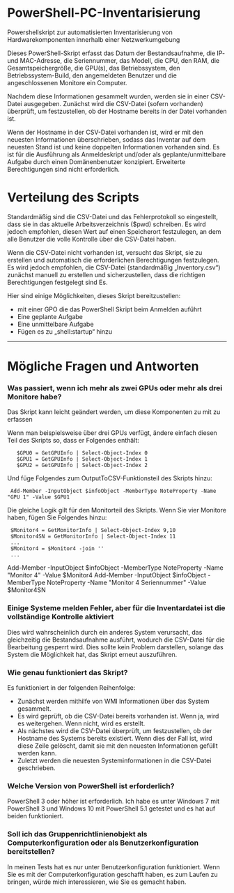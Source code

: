 # PowerShell-PC-Inventarisierung
Powershellskript zur automatisierten Inventarisierung von Hardwarekomponenten innerhalb einer Netzwerkumgebung

Dieses PowerShell-Skript erfasst das Datum der Bestandsaufnahme, die IP- und MAC-Adresse, die Seriennummer, das Modell, die CPU, den RAM, die Gesamtspeichergröße, die GPU(s), das Betriebssystem, den Betriebssystem-Build, den angemeldeten Benutzer und die angeschlossenen Monitore ein Computer.

Nachdem diese Informationen gesammelt wurden, werden sie in einer CSV-Datei ausgegeben. Zunächst wird die CSV-Datei (sofern vorhanden) überprüft, um festzustellen, ob der Hostname bereits in der Datei vorhanden ist.

Wenn der Hostname in der CSV-Datei vorhanden ist, wird er mit den neuesten Informationen überschrieben, sodass das Inventar auf dem neuesten Stand ist und keine doppelten Informationen vorhanden sind. Es ist für die Ausführung als Anmeldeskript und/oder als geplante/unmittelbare Aufgabe durch einen Domänenbenutzer konzipiert. Erweiterte Berechtigungen sind nicht erforderlich.


# Verteilung des Scripts
Standardmäßig sind die CSV-Datei und das Fehlerprotokoll so eingestellt, dass sie in das aktuelle Arbeitsverzeichnis ($pwd) schreiben. Es wird jedoch empfohlen, diesen Wert auf einen Speicherort festzulegen, an dem alle Benutzer die volle Kontrolle über die CSV-Datei haben.

Wenn die CSV-Datei nicht vorhanden ist, versucht das Skript, sie zu erstellen und automatisch die erforderlichen Berechtigungen festzulegen. Es wird jedoch empfohlen, die CSV-Datei (standardmäßig „Inventory.csv“) zunächst manuell zu erstellen und sicherzustellen, dass die richtigen Berechtigungen festgelegt sind Es.

Hier sind einige Möglichkeiten, dieses Skript bereitzustellen:

- mit einer GPO die das PowerShell Skript beim Anmelden auführt 
- Eine geplante Aufgabe
- Eine unmittelbare Aufgabe
- Fügen es zu „shell:startup“ hinzu


_________________________________________________________________________________________________________________________________________________________________________________________________________________________________________________________



# Mögliche Fragen und Antworten

### Was passiert, wenn ich mehr als zwei GPUs oder mehr als drei Monitore habe?
Das Skript kann leicht geändert werden, um diese Komponenten zu mit zu erfassen

Wenn man beispielsweise über drei GPUs verfügt, ändere einfach diesen Teil des Skripts so, dass er Folgendes enthält:

       $GPU0 = GetGPUInfo | Select-Object-Index 0
       $GPU1 = GetGPUInfo | Select-Object-Index 1
       $GPU2 = GetGPUInfo | Select-Object-Index 2

Und füge Folgendes zum OutputToCSV-Funktionsteil des Skripts hinzu:

     Add-Member -InputObject $infoObject -MemberType NoteProperty -Name "GPU 1" -Value $GPU1

Die gleiche Logik gilt für den Monitorteil des Skripts. Wenn Sie vier Monitore haben, fügen Sie Folgendes hinzu:

     $Monitor4 = GetMonitorInfo | Select-Object-Index 9,10
     $Monitor4SN = GetMonitorInfo | Select-Object-Index 11
     ...
     $Monitor4 = $Monitor4 -join ''
     ...
Add-Member -InputObject $infoObject -MemberType NoteProperty -Name "Monitor 4" -Value $Monitor4
     Add-Member -InputObject $infoObject -MemberType NoteProperty -Name "Monitor 4 Seriennummer" -Value $Monitor4SN

### Einige Systeme melden Fehler, aber für die Inventardatei ist die vollständige Kontrolle aktiviert
Dies wird wahrscheinlich durch ein anderes System verursacht, das gleichzeitig die Bestandsaufnahme ausführt, wodurch die CSV-Datei für die Bearbeitung gesperrt wird. Dies sollte kein Problem darstellen, solange das System die Möglichkeit hat, das Skript erneut auszuführen.

### Wie genau funktioniert das Skript?
Es funktioniert in der folgenden Reihenfolge:
- Zunächst werden mithilfe von WMI Informationen über das System gesammelt.
- Es wird geprüft, ob die CSV-Datei bereits vorhanden ist. Wenn ja, wird es weitergehen. Wenn nicht, wird es erstellt.
- Als nächstes wird die CSV-Datei überprüft, um festzustellen, ob der Hostname des Systems bereits existiert. Wenn dies der Fall ist, wird diese Zeile gelöscht, damit sie mit den neuesten Informationen gefüllt werden kann.
- Zuletzt werden die neuesten Systeminformationen in die CSV-Datei geschrieben.

### Welche Version von PowerShell ist erforderlich?
PowerShell 3 oder höher ist erforderlich. Ich habe es unter Windows 7 mit PowerShell 3 und Windows 10 mit PowerShell 5.1 getestet und es hat auf beiden funktioniert.

### Soll ich das Gruppenrichtlinienobjekt als Computerkonfiguration oder als Benutzerkonfiguration bereitstellen?
In meinen Tests hat es nur unter Benutzerkonfiguration funktioniert. Wenn Sie es mit der Computerkonfiguration geschafft haben, es zum Laufen zu bringen, würde mich interessieren, wie Sie es gemacht haben.
